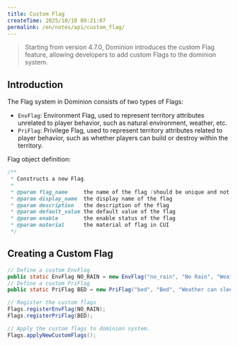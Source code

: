 ```yaml
---
title: Custom Flag
createTime: 2025/10/10 09:21:07
permalink: /en/notes/api/custom_flag/
---
```


> Starting from version 4.7.0, Dominion introduces the custom Flag feature, allowing developers to add custom Flags to the dominion system.

## Introduction

The Flag system in Dominion consists of two types of Flags:
- `EnvFlag`: Environment Flag, used to represent territory attributes unrelated to player behavior, such as natural environment, weather, etc.
- `PriFlag`: Privilege Flag, used to represent territory attributes related to player behavior, such as whether players can build or destroy within the territory.

Flag object definition:
```java
/**
 * Constructs a new Flag.
 *
 * @param flag_name     the name of the flag (should be unique and not contain spaces)
 * @param display_name  the display name of the flag
 * @param description   the description of the flag
 * @param default_value the default value of the flag
 * @param enable        the enable status of the flag
 * @param material      the material of flag in CUI
 */
```

## Creating a Custom Flag

```java
// Define a custom EnvFlag
public static EnvFlag NO_RAIN = new EnvFlag("no_rain", "No Rain", "Weather does not change to rain in this dominion.", false, true, Material.SUNFLOWER);
// Define a custom PriFlag
public static PriFlag BED = new PriFlag("bed", "Bed", "Weather can sleep in bed (set spawn point).", false, true, Material.RED_BED);

// Register the custom flags
Flags.registerEnvFlag(NO_RAIN);
Flags.registerPriFlag(BED);

// Apply the custom flags to dominion system.
Flags.applyNewCustomFlags();
```